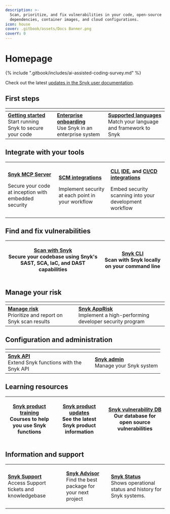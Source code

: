 ```yaml
---
description: >-
  Scan, prioritize, and fix vulnerabilities in your code, open-source
  dependencies, container images, and cloud configurations.
icon: house
cover: .gitbook/assets/Docs Banner.png
coverY: 0
---
```


# Homepage

{% include ".gitbook/includes/ai-assisted-coding-survey.md" %}

Check out the latest [updates in the Snyk user documentation](whats-new.md).

## First steps

<table data-header-hidden data-full-width="false"><thead><tr><th></th><th></th><th></th></tr></thead><tbody><tr><td><mark style="color:purple;">​</mark><a href="discover-snyk/getting-started/"><strong>Getting started</strong></a><br>Start running Snyk to secure your code</td><td><a href="implementation-and-setup/enterprise-setup/"><strong>Enterprise onboarding</strong></a><br>Use Snyk in an enterprise system</td><td><a href="supported-languages/supported-languages-package-managers-and-frameworks.md"><strong>Supported languages</strong></a><br>Match your language and framework to Snyk</td></tr></tbody></table>

## Integrate with your tools <a href="#explore-snyk-products" id="explore-snyk-products"></a>

|                                                                                                                                                                           |                                                                                                                                                  |                                                                                                                                                                                                                                                                                                                                                           |
| ------------------------------------------------------------------------------------------------------------------------------------------------------------------------- | ------------------------------------------------------------------------------------------------------------------------------------------------ | --------------------------------------------------------------------------------------------------------------------------------------------------------------------------------------------------------------------------------------------------------------------------------------------------------------------------------------------------------- |
| <p><a href="integrations/developer-guardrails-for-agentic-workflows/"><strong>Snyk MCP Server</strong></a></p><p>Secure your code at inception with embedded security</p> | <p><a href="developer-tools/scm-integrations/"><strong>SCM integrations</strong></a></p><p>Implement security at each point in your workflow</p> | <p><a href="developer-tools/snyk-cli/"><strong>CLI</strong></a><strong>,</strong> <a href="developer-tools/snyk-ide-plugins-and-extensions/"><strong>IDE</strong></a><strong>, and</strong> <a href="developer-tools/snyk-ci-cd-integrations/"><strong>CI/CD integrations</strong></a>  </p><p>Embed security scanning into your development workflow</p> |

## Find and fix vulnerabilities <a href="#explore-snyk-products" id="explore-snyk-products"></a>

| <p><a href="scan-with-snyk/overview.md"><strong>Scan with Snyk</strong></a><br>Secure your codebase using Snyk's SAST, SCA, IaC, and DAST capabilities</p> | <p><a href="developer-tools/snyk-cli/"><strong>Snyk CLI</strong></a><br>Scan with Snyk locally on your command line</p> |
| ---------------------------------------------------------------------------------------------------------------------------------------------------------- | ----------------------------------------------------------------------------------------------------------------------- |

## Manage your risk

<table data-header-hidden><thead><tr><th width="254"></th><th width="325"></th></tr></thead><tbody><tr><td><a href="manage-risk/manage-risk.md"><strong>Manage risk</strong></a><br>Prioritize and report on Snyk scan results</td><td><a href="scan-with-snyk/snyk-apprisk.md"><strong>Snyk AppRisk</strong></a><br>Implement a high-performing developer security program</td></tr></tbody></table>

## Configuration and administration <a href="#use-other-resources" id="use-other-resources"></a>

<table data-header-hidden><thead><tr><th width="259"></th><th></th></tr></thead><tbody><tr><td><a href="snyk-api/snyk-api.md"><strong>Snyk API</strong></a><br>Extend Snyk functions with the Snyk API</td><td><a href="snyk-platform-administration/snyk-admin.md"><strong>Snyk admin</strong></a><br>Manage your Snyk system</td></tr></tbody></table>

## Learning resources

| <p><a href="https://learn.snyk.io/catalog/product-training/?type=product-training"><strong>Snyk product training</strong></a><br>Courses to help you use Snyk functions</p> | <p>​<a href="https://updates.snyk.io/"><strong>Snyk product updates</strong></a><br>See the latest Snyk product information</p> | <p><a href="https://security.snyk.io/"><strong>Snyk vulnerability DB</strong></a><br>Our database for open source vulnerabilities</p> |
| --------------------------------------------------------------------------------------------------------------------------------------------------------------------------- | ------------------------------------------------------------------------------------------------------------------------------- | ------------------------------------------------------------------------------------------------------------------------------------- |

## Information and support

|                                                                                                                            |                                                                                                                                              |                                                                                                                                     |
| -------------------------------------------------------------------------------------------------------------------------- | -------------------------------------------------------------------------------------------------------------------------------------------- | ----------------------------------------------------------------------------------------------------------------------------------- |
| <p><a href="https://support.snyk.io/s/">​<strong>Snyk Support</strong></a><br>Access Support tickets and knowledgebase</p> | <p><strong>​</strong><a href="https://snyk.io/advisor/"><strong>Snyk Advisor</strong></a><br>Find the best package for your next project</p> | <p><a href="https://status.snyk.io/"><strong>Snyk Status</strong></a><br>Shows operational status and history for Snyk systems.</p> |
